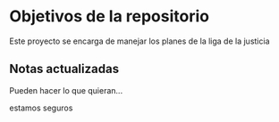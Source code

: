 # Objetivos de la repositorio

Este proyecto se encarga de manejar los planes de la liga de la justicia


## Notas actualizadas
Pueden hacer lo que quieran...


estamos seguros
